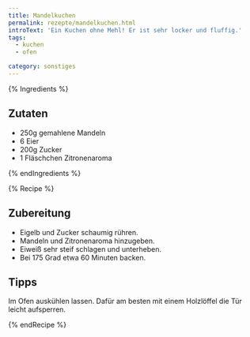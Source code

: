 ```yaml
---
title: Mandelkuchen
permalink: rezepte/mandelkuchen.html
introText: 'Ein Kuchen ohne Mehl! Er ist sehr locker und fluffig.'
tags:
  - kuchen
  - ofen

category: sonstiges
---
```


{% Ingredients %}

## Zutaten

- 250g gemahlene Mandeln
- 6 Eier
- 200g Zucker
- 1 Fläschchen Zitronenaroma

{% endIngredients %}

{% Recipe %}

## Zubereitung

- Eigelb und Zucker schaumig rühren.
- Mandeln und Zitronenaroma hinzugeben.
- Eiweiß sehr steif schlagen und unterheben.
- Bei 175 Grad etwa 60 Minuten backen.

## Tipps

Im Ofen auskühlen lassen. Dafür am besten mit einem Holzlöffel die Tür leicht aufsperren.

{% endRecipe %}


